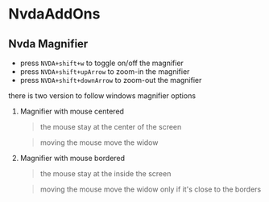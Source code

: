 # NvdaAddOns

## Nvda Magnifier

- press `NVDA+shift+w` to toggle on/off the magnifier
- press `NVDA+shift+upArrow` to zoom-in the magnifier
- press `NVDA+shift+downArrow` to zoom-out the magnifier

there is two version to follow windows magnifier options

1. Magnifier with mouse centered
   
    > the mouse stay at the center of the screen
   
    > moving the mouse move the widow
    
3. Magnifier with mouse bordered
   
    > the mouse stay at the inside the screen
    
    > moving the mouse move the widow only if it's close to the borders
